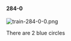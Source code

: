 #### 284-0
![train-284-0-0.png](https://github.com/lil-lab/nlvr/raw/master/nlvr/train/images/72/train-284-0-0.png "train-284-0-0.png")

There are 2 blue circles